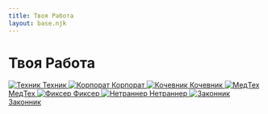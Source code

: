```yaml
---
title: Твоя Работа
layout: base.njk
---
```


# Твоя Работа

<div class="tile-grid">
  <a href="{{ '/job/tech/' | url }}" class="tile-button">
    <img src="{{ '/images/content/job/tech.png' | url }}" alt="Техник" />
    <span>Техник</span>
  </a>
  <a href="{{ '/job/suit/' | url }}" class="tile-button">
    <img src="{{ '/images/content/job/suit.png' | url }}" alt="Корпорат" />
    <span>Корпорат</span>
  </a>
  <a href="{{ '/job/nomad/' | url }}" class="tile-button">
    <img src="{{ '/images/content/job/nomad.png' | url }}" alt="Кочевник" />
    <span>Кочевник</span>
  </a>
  <a href="{{ '/job/medic/' | url }}" class="tile-button">
    <img src="{{ '/images/content/job/medic.png' | url }}" alt="МедТех" />
    <span>МедТех</span>
  </a>
  <a href="{{ '/job/fixer/' | url }}" class="tile-button">
    <img src="{{ '/images/content/job/fixer.png' | url }}" alt="Фиксер" />
    <span>Фиксер</span>
  </a>
  <a href="{{ '/job/netrunner/' | url }}" class="tile-button">
    <img src="{{ '/images/content/job/netrunner.png' | url }}" alt="Нетраннер" />
    <span>Нетраннер</span>
  </a>
  <a href="{{ '/job/cop/' | url }}" class="tile-button">
    <img src="{{ '/images/content/job/cop.png' | url }}" alt="Законник" />
    <span>Законник</span>
  </a>
</div>